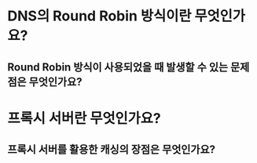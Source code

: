 # DNS의 Round Robin 방식이란 무엇인가요?
## Round Robin 방식이 사용되었을 때 발생할 수 있는 문제점은 무엇인가요?
# 프록시 서버란 무엇인가요?
## 프록시 서버를 활용한 캐싱의 장점은 무엇인가요?